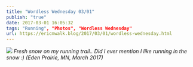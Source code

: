 ```yaml
---
title: "Wordless Wednesday 03/01"
publish: "true"
date: 2017-03-01 16:05:32
tags: "Running", "Photos", "Wordless Wednesday"
url: https://ericmwalk.blog/2017/03/01/wordless-wednesday.html
---
```


![](https://ericmwalk.blog/uploads/2022/77ffb77c67.jpg)
*Fresh snow on my running trail.. Did I ever mention I like running in the snow :) (Eden Prairie, MN, March 2017)*